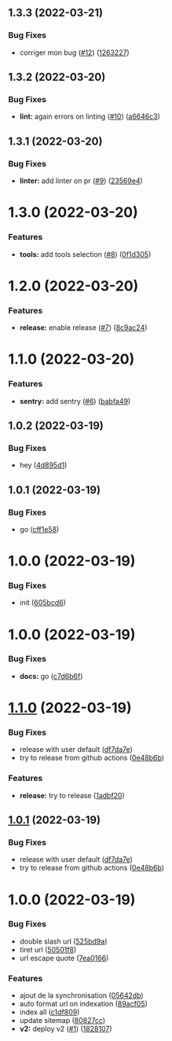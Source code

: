 <a name="1.3.3"></a>
## 1.3.3 (2022-03-21)


### Bug Fixes

* corriger mon bug ([#12](https://github.com/foudroyerdotcom/dashboard.foudroyer.com/issues/12)) ([1263227](https://github.com/foudroyerdotcom/dashboard.foudroyer.com/commit/1263227))



<a name="1.3.2"></a>
## 1.3.2 (2022-03-20)


### Bug Fixes

* **lint:** again errors on linting ([#10](https://github.com/foudroyerdotcom/dashboard.foudroyer.com/issues/10)) ([a6646c3](https://github.com/foudroyerdotcom/dashboard.foudroyer.com/commit/a6646c3))



<a name="1.3.1"></a>
## 1.3.1 (2022-03-20)


### Bug Fixes

* **linter:** add linter on pr ([#9](https://github.com/foudroyerdotcom/dashboard.foudroyer.com/issues/9)) ([23569e4](https://github.com/foudroyerdotcom/dashboard.foudroyer.com/commit/23569e4))



<a name="1.3.0"></a>
# 1.3.0 (2022-03-20)


### Features

* **tools:** add tools selection ([#8](https://github.com/foudroyerdotcom/dashboard.foudroyer.com/issues/8)) ([0f1d305](https://github.com/foudroyerdotcom/dashboard.foudroyer.com/commit/0f1d305))



<a name="1.2.0"></a>
# 1.2.0 (2022-03-20)


### Features

* **release:** enable release ([#7](https://github.com/foudroyerdotcom/dashboard.foudroyer.com/issues/7)) ([8c9ac24](https://github.com/foudroyerdotcom/dashboard.foudroyer.com/commit/8c9ac24))



<a name="1.1.0"></a>
# 1.1.0 (2022-03-20)


### Features

* **sentry:** add sentry ([#6](https://github.com/foudroyerdotcom/dashboard.foudroyer.com/issues/6)) ([babfa49](https://github.com/foudroyerdotcom/dashboard.foudroyer.com/commit/babfa49))



<a name="1.0.2"></a>
## 1.0.2 (2022-03-19)


### Bug Fixes

* hey ([4d895d1](https://github.com/foudroyerdotcom/dashboard.foudroyer.com/commit/4d895d1))



<a name="1.0.1"></a>
## 1.0.1 (2022-03-19)


### Bug Fixes

* go ([cff1e58](https://github.com/foudroyerdotcom/dashboard.foudroyer.com/commit/cff1e58))



<a name="1.0.0"></a>
# 1.0.0 (2022-03-19)


### Bug Fixes

* init ([605bcd6](https://github.com/foudroyerdotcom/dashboard.foudroyer.com/commit/605bcd6))



<a name="1.0.0"></a>
# 1.0.0 (2022-03-19)


### Bug Fixes

* **docs:** go ([c7d6b6f](https://github.com/foudroyerdotcom/dashboard.foudroyer.com/commit/c7d6b6f))



<a name="1.1.0"></a>
# [1.1.0](https://github.com/foudroyerdotcom/dashboard.foudroyer.com/compare/v1.0.0...v1.1.0) (2022-03-19)


### Bug Fixes

* release with user default ([df7da7e](https://github.com/foudroyerdotcom/dashboard.foudroyer.com/commit/df7da7e))
* try to release from github actions ([0e48b6b](https://github.com/foudroyerdotcom/dashboard.foudroyer.com/commit/0e48b6b))


### Features

* **release:** try to release ([1adbf20](https://github.com/foudroyerdotcom/dashboard.foudroyer.com/commit/1adbf20))



<a name="1.0.1"></a>
## [1.0.1](https://github.com/foudroyerdotcom/dashboard.foudroyer.com/compare/v1.0.0...v1.0.1) (2022-03-19)


### Bug Fixes

* release with user default ([df7da7e](https://github.com/foudroyerdotcom/dashboard.foudroyer.com/commit/df7da7e))
* try to release from github actions ([0e48b6b](https://github.com/foudroyerdotcom/dashboard.foudroyer.com/commit/0e48b6b))



<a name="1.0.0"></a>
# 1.0.0 (2022-03-19)


### Bug Fixes

* double slash url ([525bd9a](https://github.com/foudroyerdotcom/dashboard.foudroyer.com/commit/525bd9a))
* tiret url ([50501f8](https://github.com/foudroyerdotcom/dashboard.foudroyer.com/commit/50501f8))
* url escape quote ([7ea0166](https://github.com/foudroyerdotcom/dashboard.foudroyer.com/commit/7ea0166))


### Features

* ajout de la synchronisation ([05642db](https://github.com/foudroyerdotcom/dashboard.foudroyer.com/commit/05642db))
* auto format url on indexation ([89acf05](https://github.com/foudroyerdotcom/dashboard.foudroyer.com/commit/89acf05))
* index all ([c1df809](https://github.com/foudroyerdotcom/dashboard.foudroyer.com/commit/c1df809))
* update sitemap ([80827cc](https://github.com/foudroyerdotcom/dashboard.foudroyer.com/commit/80827cc))
* **v2:** deploy v2  ([#1](https://github.com/foudroyerdotcom/dashboard.foudroyer.com/issues/1)) ([1828107](https://github.com/foudroyerdotcom/dashboard.foudroyer.com/commit/1828107))



